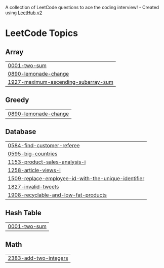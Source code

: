 A collection of LeetCode questions to ace the coding interview! - Created using [LeetHub v2](https://github.com/arunbhardwaj/LeetHub-2.0)
<!---LeetCode Topics Start-->
# LeetCode Topics
## Array
|  |
| ------- |
| [0001-two-sum](https://github.com/alina-28/Leetcode-Submissions/tree/master/0001-two-sum) |
| [0890-lemonade-change](https://github.com/alina-28/Leetcode-Submissions/tree/master/0890-lemonade-change) |
| [1927-maximum-ascending-subarray-sum](https://github.com/alina-28/Leetcode-Submissions/tree/master/1927-maximum-ascending-subarray-sum) |
## Greedy
|  |
| ------- |
| [0890-lemonade-change](https://github.com/alina-28/Leetcode-Submissions/tree/master/0890-lemonade-change) |
## Database
|  |
| ------- |
| [0584-find-customer-referee](https://github.com/alina-28/Leetcode-Submissions/tree/master/0584-find-customer-referee) |
| [0595-big-countries](https://github.com/alina-28/Leetcode-Submissions/tree/master/0595-big-countries) |
| [1153-product-sales-analysis-i](https://github.com/alina-28/Leetcode-Submissions/tree/master/1153-product-sales-analysis-i) |
| [1258-article-views-i](https://github.com/alina-28/Leetcode-Submissions/tree/master/1258-article-views-i) |
| [1509-replace-employee-id-with-the-unique-identifier](https://github.com/alina-28/Leetcode-Submissions/tree/master/1509-replace-employee-id-with-the-unique-identifier) |
| [1827-invalid-tweets](https://github.com/alina-28/Leetcode-Submissions/tree/master/1827-invalid-tweets) |
| [1908-recyclable-and-low-fat-products](https://github.com/alina-28/Leetcode-Submissions/tree/master/1908-recyclable-and-low-fat-products) |
## Hash Table
|  |
| ------- |
| [0001-two-sum](https://github.com/alina-28/Leetcode-Submissions/tree/master/0001-two-sum) |
## Math
|  |
| ------- |
| [2383-add-two-integers](https://github.com/alina-28/Leetcode-Submissions/tree/master/2383-add-two-integers) |
<!---LeetCode Topics End-->